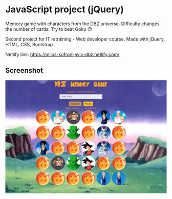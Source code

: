 # JavaScript project (jQuery)

Memory game with characters from the DBZ universe. Difficulty changes the number of cards. Try to beat Goku :wink:


Second project for IT retraining - Web developer course.
Made with jQuery, HTML, CSS, Bootstrap

Netlify link: https://milos-sofronijevic-dbz.netlify.com/

## Screenshot

![game screenshot](db/dbzmemory.png) 
